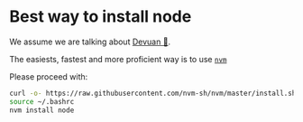 # Best way to install node

We assume we are talking about [Devuan 💫](https://devuan.org).

The easiests, fastest and more proficient way is to use [`nvm`](https://github.com/nvm-sh/nvm)

Please proceed with:

```bash
curl -o- https://raw.githubusercontent.com/nvm-sh/nvm/master/install.sh | bash
source ~/.bashrc
nvm install node
```
